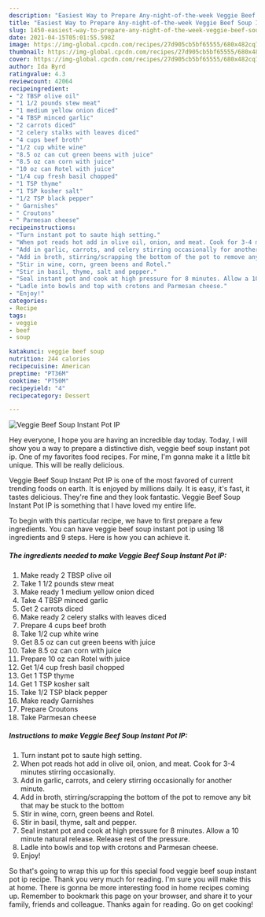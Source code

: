```yaml
---
description: "Easiest Way to Prepare Any-night-of-the-week Veggie Beef Soup Instant Pot IP"
title: "Easiest Way to Prepare Any-night-of-the-week Veggie Beef Soup Instant Pot IP"
slug: 1450-easiest-way-to-prepare-any-night-of-the-week-veggie-beef-soup-instant-pot-ip
date: 2021-04-15T05:01:55.598Z
image: https://img-global.cpcdn.com/recipes/27d905cb5bf65555/680x482cq70/veggie-beef-soup-instant-pot-ip-recipe-main-photo.jpg
thumbnail: https://img-global.cpcdn.com/recipes/27d905cb5bf65555/680x482cq70/veggie-beef-soup-instant-pot-ip-recipe-main-photo.jpg
cover: https://img-global.cpcdn.com/recipes/27d905cb5bf65555/680x482cq70/veggie-beef-soup-instant-pot-ip-recipe-main-photo.jpg
author: Ida Byrd
ratingvalue: 4.3
reviewcount: 42064
recipeingredient:
- "2 TBSP olive oil"
- "1 1/2 pounds stew meat"
- "1 medium yellow onion diced"
- "4 TBSP minced garlic"
- "2 carrots diced"
- "2 celery stalks with leaves diced"
- "4 cups beef broth"
- "1/2 cup white wine"
- "8.5 oz can cut green beens with juice"
- "8.5 oz can corn with juice"
- "10 oz can Rotel with juice"
- "1/4 cup fresh basil chopped"
- "1 TSP thyme"
- "1 TSP kosher salt"
- "1/2 TSP black pepper"
- " Garnishes"
- " Croutons"
- " Parmesan cheese"
recipeinstructions:
- "Turn instant pot to saute high setting."
- "When pot reads hot add in olive oil, onion, and meat. Cook for 3-4 minutes stirring occasionally."
- "Add in garlic, carrots, and celery stirring occasionally for another minute."
- "Add in broth, stirring/scrapping the bottom of the pot to remove any bit that may be stuck to the bottom"
- "Stir in wine, corn, green beens and Rotel."
- "Stir in basil, thyme, salt and pepper."
- "Seal instant pot and cook at high pressure for 8 minutes. Allow a 10 minute natural release. Release rest of the pressure."
- "Ladle into bowls and top with crotons and Parmesan cheese."
- "Enjoy!"
categories:
- Recipe
tags:
- veggie
- beef
- soup

katakunci: veggie beef soup 
nutrition: 244 calories
recipecuisine: American
preptime: "PT36M"
cooktime: "PT50M"
recipeyield: "4"
recipecategory: Dessert

---
```



![Veggie Beef Soup Instant Pot IP](https://img-global.cpcdn.com/recipes/27d905cb5bf65555/680x482cq70/veggie-beef-soup-instant-pot-ip-recipe-main-photo.jpg)

Hey everyone, I hope you are having an incredible day today. Today, I will show you a way to prepare a distinctive dish, veggie beef soup instant pot ip. One of my favorites food recipes. For mine, I'm gonna make it a little bit unique. This will be really delicious.

Veggie Beef Soup Instant Pot IP is one of the most favored of current trending foods on earth. It is enjoyed by millions daily. It is easy, it's fast, it tastes delicious. They're fine and they look fantastic. Veggie Beef Soup Instant Pot IP is something that I have loved my entire life.




To begin with this particular recipe, we have to first prepare a few ingredients. You can have veggie beef soup instant pot ip using 18 ingredients and 9 steps. Here is how you can achieve it.

<!--inarticleads1-->

##### The ingredients needed to make Veggie Beef Soup Instant Pot IP:

1. Make ready 2 TBSP olive oil
1. Take 1 1/2 pounds stew meat
1. Make ready 1 medium yellow onion diced
1. Take 4 TBSP minced garlic
1. Get 2 carrots diced
1. Make ready 2 celery stalks with leaves diced
1. Prepare 4 cups beef broth
1. Take 1/2 cup white wine
1. Get 8.5 oz can cut green beens with juice
1. Take 8.5 oz can corn with juice
1. Prepare 10 oz can Rotel with juice
1. Get 1/4 cup fresh basil chopped
1. Get 1 TSP thyme
1. Get 1 TSP kosher salt
1. Take 1/2 TSP black pepper
1. Make ready  Garnishes
1. Prepare  Croutons
1. Take  Parmesan cheese




<!--inarticleads2-->

##### Instructions to make Veggie Beef Soup Instant Pot IP:

1. Turn instant pot to saute high setting.
1. When pot reads hot add in olive oil, onion, and meat. Cook for 3-4 minutes stirring occasionally.
1. Add in garlic, carrots, and celery stirring occasionally for another minute.
1. Add in broth, stirring/scrapping the bottom of the pot to remove any bit that may be stuck to the bottom
1. Stir in wine, corn, green beens and Rotel.
1. Stir in basil, thyme, salt and pepper.
1. Seal instant pot and cook at high pressure for 8 minutes. Allow a 10 minute natural release. Release rest of the pressure.
1. Ladle into bowls and top with crotons and Parmesan cheese.
1. Enjoy!




So that's going to wrap this up for this special food veggie beef soup instant pot ip recipe. Thank you very much for reading. I'm sure you will make this at home. There is gonna be more interesting food in home recipes coming up. Remember to bookmark this page on your browser, and share it to your family, friends and colleague. Thanks again for reading. Go on get cooking!
